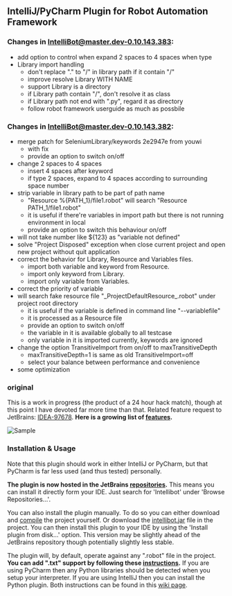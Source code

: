 ## IntelliJ/PyCharm Plugin for Robot Automation Framework
### Changes in IntelliBot@master.dev-0.10.143.383:
* add option to control when expand 2 spaces to 4 spaces when type
* Library import handling
  * don't replace "." to "/" in library path if it contain "/"
  * improve resolve Library WITH NAME
  * support Library is a directory
  * if Library path contain "/", don't resolve it as class
  * if Library path not end with ".py", regard it as directory
  * follow robot framework userguide as much as possbile
  
### Changes in IntelliBot@master.dev-0.10.143.382:
* merge patch for SeleniumLibrary/keywords 2e2947e from youwi
  * with fix
  * provide an option to switch on/off
* change 2 spaces to 4 spaces
  * insert 4 spaces after keyword
  * if type 2 spaces, expand to 4 spaces according to surrounding space number
* strip variable in library path to be part of path name
  * "Resource %{PATH_1}/file1.robot" will search "Resource PATH_1/file1.robot"
  * it is useful if there're variables in import path but there is not running environment in local
  * provide an option to switch this behaviour on/off
* will not take number like ${123} as "variable not defined"
* solve "Project Disposed" exception when close current project and open new project without quit application
* correct the behavior for Library, Resource and Variables files.
  * import both variable and keyword from Resource.
  * import only keyword from Library.
  * import only variable from Variables.
* correct the priority of variable
* will search fake resource file "\_ProjectDefaultResource\_.robot" under project root directory
  * it is useful if the variable is defined in command line "--variablefile"
  * it is processed as a Resource file
  * provide an option to switch on/off
  * the variable in it is available globally to all testcase
  * only variable in it is imported currently, keywords are ignored
* change the option TransitiveImport from on/off to maxTransitiveDepth
  * maxTransitiveDepth=1 is same as old TransitiveImport=off
  * select your balance between performance and convenience
* some optimization

### original
This is a work in progress (the product of a 24 hour hack match), though at this point I have devoted far more time than that.
Related feature request to JetBrains: [IDEA-97678](http://youtrack.jetbrains.com/issue/IDEA-97678).
**Here is a growing list of [features](https://github.com/millennialmedia/intellibot/wiki/Features).**

![Sample](/wiki/features/demo_complete.png)

### Installation & Usage

Note that this plugin should work in either IntelliJ or PyCharm, but that PyCharm is far less used (and thus tested) personally.

**The plugin is now hosted in the JetBrains [repositories](http://plugins.jetbrains.com/plugin/7386?pr=github).**
This means you can install it directly form your IDE.
Just search for 'Intellibot' under 'Browse Repositories...'.

You can also install the plugin manually.
To do so you can either download and [compile](https://github.com/millennialmedia/intellibot/wiki/Development-Setup) the project yourself.
Or download the [intellibot.jar](https://github.com/lte2000/intellibot/blob/develop/intellibot.jar) file in the project.
You can then install this plugin to your IDE by using the 'Install plugin from disk...' option.
This version may be slightly ahead of the JetBrains repository though potentially slightly less stable.

The plugin will, by default, operate against any ".robot" file in the project.
**You can add ".txt" support by following these [instructions](https://github.com/millennialmedia/intellibot/wiki/Supporting-.txt-Files).**
If you are using PyCharm then any Python libraries should be detected when you setup your interpreter.
If you are using IntelliJ then you can install the Python plugin.
Both instructions can be found in this [wiki page](https://github.com/millennialmedia/intellibot/wiki/Python-Interpreter).
